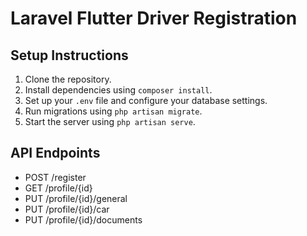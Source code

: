 # Laravel Flutter Driver Registration

## Setup Instructions

1. Clone the repository.
2. Install dependencies using `composer install`.
3. Set up your `.env` file and configure your database settings.
4. Run migrations using `php artisan migrate`.
5. Start the server using `php artisan serve`.

## API Endpoints

- POST /register
- GET /profile/{id}
- PUT /profile/{id}/general
- PUT /profile/{id}/car
- PUT /profile/{id}/documents

